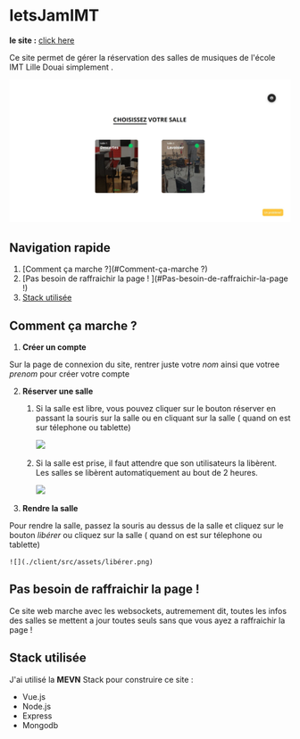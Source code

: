 # letsJamIMT

**le site :** [click here](https://letsjamimt.herokuapp.com)

Ce site permet de gérer la réservation des salles de musiques de l'école IMT Lille Douai simplement .

![](./client/src/assets/site.png)

## Navigation rapide

1. [Comment ça marche ?](#Comment-ça-marche ?)
2. [Pas besoin de raffraichir la page ! ](#Pas-besoin-de-raffraichir-la-page !)
3. [Stack utilisée](#Stack-utilisée)

## Comment ça marche ?

1. **Créer un compte**

Sur la page de connexion du site, rentrer juste votre _nom_ ainsi que votree _prenom_ pour créer votre compte

2. **Réserver une salle**

   1. Si la salle est libre, vous pouvez cliquer sur le bouton réserver en passant la souris sur la salle ou en cliquant sur la salle ( quand on est sur télephone ou tablette)

      ![](./client/src/assets/réserver.png)

   2. Si la salle est prise, il faut attendre que son utilisateurs la libèrent. Les salles se libèrent automatiquement au bout de 2 heures.

      ![](./client/src/assets/occupé.png)

3. **Rendre la salle**

Pour rendre la salle, passez la souris au dessus de la salle et cliquez sur le bouton _libérer_ ou cliquez sur la salle ( quand on est sur télephone ou tablette)

    ![](./client/src/assets/libérer.png)

## Pas besoin de raffraichir la page !

Ce site web marche avec les websockets, autremement dit, toutes les infos des salles se mettent a jour toutes seuls sans que vous ayez a raffraichir la page !

## Stack utilisée

J'ai utilisé la **MEVN** Stack pour construire ce site :

- Vue.js
- Node.js
- Express
- Mongodb
